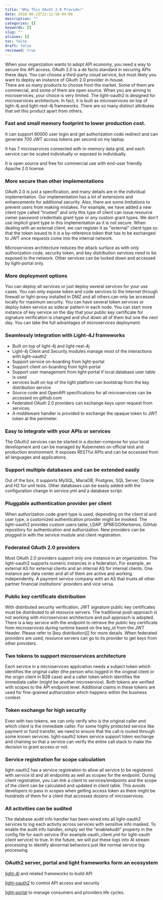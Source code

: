 ```yaml
---
title: "Why This OAuth 2.0 Provider"
date: 2018-06-23T22:12:58-04:00
description: ""
categories: []
keywords: []
slug: ""
aliases: []
toc: false
draft: false
reviewed: true
---
```


When your organization wants to adopt API economy, you need a way to secure the API access. OAuth 2.0 is a de facto standard in securing APIs these days. You can choose a third-party cloud service, but most likely you want to deploy an instance of OAuth 2.0 provider in-house.  
There are so many products to choose from the market. Some of them are commercial, and some of them are open source. When you are aiming to microservices, your choice is very limited. The light-oauth2 is designed for microservices architecture. In fact, it is built as microservices on top of light-4j and light-rest-4j frameworks. There are so many distinct attributes that set this product apart from others. 


### Fast and small memory footprint to lower production cost.

It can support 60000 user login and get authorization code redirect and can generate 700 JWT access tokens per second on my laptop. 

It has 7 microservices connected with in-memory data grid, and each service can be scaled individually or exposed to individually. 

It is open source and free for commercial use with end-user friendly Apache 2.0 license. 

### More secure than other implementations

OAuth 2.0 is just a specification, and many details are in the individual
implementation. Our implementation has a lot of extensions and enhancements for additional security. Also, there are some limitations to prevent users from making mistakes. For example, we have added a new client type called "trusted" and only this type of client can issue resource owner password credentials grant type or any custom grant types. We don't use implicit grant type in this implementation as it is not secure. When dealing with an external client, we can register it as "external" client type so that the token issued to it is a by-reference token that has to be exchanged to JWT once requests come into the internal network.

Microservices architecture reduces the attack surface as with only authorization code, security token, and key distribution services need to be exposed to the network. Other services can be locked down and accessed by light-portal only. 


### More deployment options

You can deploy all services or just deploy several services for your use cases. You can only expose token and code services to the Internet through firewall or light-proxy installed in DMZ and all others can only be accessed locally for maximum security. You can have several token services or deploy token service as sidecar pattern in each node. You can start more instance of key service on the day that your public key certificate for signature verification is changed and shut down all of them but one the next day. You can take the full advantages of microservices deployment.  

### Seamlessly integration with Light-4J frameworks

* Built on top of light-4j and light-rest-4j
* Light-4j Client and Security modules manage most of the interactions with light-oauth2
* Support service on-boarding from light-portal
* Support client on-boarding from light-portal
* Support user management from light-portal if local database user table is used
* services built on top of the light platform can bootstrap from the key distribution service 
* Source code and OpenAPI specifications for all microservices can be accessed on github.com
* Federated OAuth 2.0 providers can exchange keys upon request from services. 
* A middleware handler is provided to exchange the opaque token to JWT token at the perimeter. 

### Easy to integrate with your APIs or services

The OAuth2 services can be started in a docker-compose for your local development and can be managed by Kubernetes on official test and production environment. It exposes RESTful APIs and can be accessed from all languages and applications.  

### Support multiple databases and can be extended easily

Out of the box, it supports MySQL, MariaDB, Postgres, SQL Server, Oracle and H2 for unit tests. Other databases can be easily added with the configuration change in service.yml and a database script.

### Pluggable authentication provider per client

When authorization code grant type is used, depending on the client id and user type, a customized authentication provider might be invoked. The light-oauth2 provides custom users table, LDAP, SPNEGO/Kerberos, GitHub repository for authentication and authorization. New providers can be plugged in with the service module and client registration. 

### Federated OAuth 2.0 providers

Most OAuth 2.0 providers support only one instance in an organization. The light-oauth2 supports numeric instances in a federation. For example, an external AS for external clients and an internal AS for internal clients. One instance per data center and all of them are active and working independently. A payment service company with an AS that trusts all other partner financial institutions' providers and vice versa. 

### Public key certificate distribution

With distributed security verification, JWT signature public key certificates must be distributed to all resource servers. The traditional push approach is not working with microservices architecture and pull approach is adopted. There is a key service with the endpoint to retrieve the public key certificate from microservices during runtime based on the key_id from the JWT Header. Please refer to [key distribution][] for more details. When federated providers are used, resource servers can go to its provider to get keys from other providers. 

### Two tokens to support microservices architecture

Each service in a microservices application needs a subject token which identifies the original caller (the person who logged in the original client or the origin client in B2B case) and a caller token which identifies the immediate caller (might be another microservice). Both tokens are verified with scopes to the API endpoint level. Additional claims in these tokens are used for fine-grained authorization which happens within the business context. 

### Token exchange for high security

Even with two tokens, we can only verify who is the original caller and which client is the immediate caller. For some highly protected service like payment or fund transfer, we need to ensure that the call is routed through some known services. light-oauth2 token service support token exchange and chaining so that a service can verify the entire call stack to make the decision to grant access or not. 

### Service registration for scope calculation

light-oauth2 has a service registration to allow all service to be registered with service id and all endpoints as well as scopes for the endpoint. During client registration, you can link a client to services/endpoints and the scope of the client can be calculated and updated in client table. This avoids developers to pass in scopes when getting access token as there might be hundreds of them for a client that accesses dozens of microservices. 

### All activities can be audited 

The database audit info handler has been wired into all light-oauth2 services to log each activity across services with sensitive info masked. To enable the audit info handler, simply set the "enableAudit" property in the config file for each service (For example oauth_client.yml for light-oauth client service) to true. In the future, we will put these logs into AI stream processing to identify abnormal behaviors just like normal service log processing.  

### OAuth2 server, portal and light frameworks form an ecosystem

[light-4j][] and related frameworks to build API

[light-oauth2][] to control API access and security

[light-portal][] to manage consumers and providers life cycles. 

[light-4j]: /style/
[light-oauth2]: /service/oauth/
[light-portal]: /service/portal/


